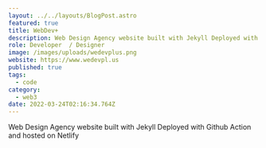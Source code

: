 ```yaml
---
layout: ../../layouts/BlogPost.astro
featured: true
title: WebDev+
description: Web Design Agency website built with Jekyll Deployed with Github Action and hosted on Netlify
role: Developer  / Designer
image: /images/uploads/wedevplus.png
website: https://www.wedevpl.us
published: true
tags:
  - code
category:
  - web3
date: 2022-03-24T02:16:34.764Z
---
```


Web Design Agency website built with Jekyll Deployed with Github Action and hosted on Netlify
